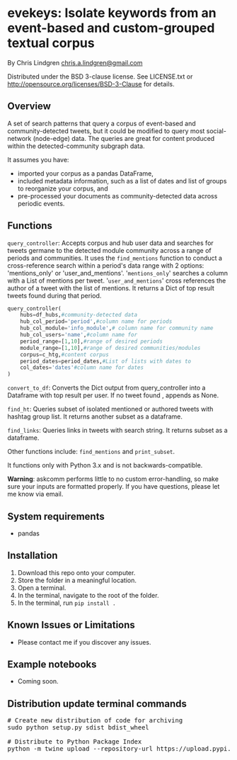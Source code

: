 # evekeys: Isolate keywords from an event-based and custom-grouped textual corpus

By Chris Lindgren <chris.a.lindgren@gmail.com>

Distributed under the BSD 3-clause license. See LICENSE.txt or http://opensource.org/licenses/BSD-3-Clause for details.

## Overview

A set of search patterns that query a corpus of event-based and community-detected tweets, but it could be modified to query most social-network (node-edge) data. The queries are great for content produced within the detected-community subgraph data.

It assumes you have:

- imported your corpus as a pandas DataFrame,
- included metadata information, such as a list of dates and list of groups to reorganize your corpus, and
- pre-processed your documents as community-detected data across periodic events.

## Functions

```query_controller```: Accepts corpus and hub user data and searches for tweets germane to the detected module community across a range of periods and communities. It uses the ```find_mentions``` function to conduct a cross-reference search within a period's data range with 2 options: 'mentions_only' or 'user_and_mentions'. '```mentions_only```' searches a column with a List of mentions per tweet. '```user_and_mentions```' cross references the author  of a tweet with the list of mentions. It returns a Dict of top result tweets found during that period.

```python
query_controller(
    hubs=df_hubs,#community-detected data
    hub_col_period='period',#column name for periods
    hub_col_module='info_module',# column name for community name
    hub_col_users='name',#column name for 
    period_range=[1,10],#range of desired periods
    module_range=[1,10],#range of desired communities/modules
    corpus=c_htg,#content corpus
    period_dates=period_dates,#List of lists with dates to 
    col_dates='dates'#column name for dates
)
```

```convert_to_df```: Converts the Dict output from query_controller into a Dataframe with top result per user. If no tweet found , appends as None.

```find_ht```: Queries subset of isolated mentioned or authored tweets with hashtag group list. It returns another subset as a dataframe.

```find_links```: Queries links in tweets with search string. It returns subset as a dataframe.

Other functions include: ```find_mentions``` and ```print_subset```.

It functions only with Python 3.x and is not backwards-compatible.

**Warning**: askcomm performs little to no custom error-handling, so make sure your inputs are formatted properly. If you have questions, please let me know via email.

## System requirements

* pandas

## Installation

1. Download this repo onto your computer.
2. Store the folder in a meaningful location.
3. Open a terminal.
4. In the terminal, navigate to the root of the folder.
5. In the terminal, run ```pip install .```

## Known Issues or Limitations

- Please contact me if you discover any issues.

## Example notebooks

- Coming soon.

## Distribution update terminal commands

<pre>
# Create new distribution of code for archiving
sudo python setup.py sdist bdist_wheel

# Distribute to Python Package Index
python -m twine upload --repository-url https://upload.pypi.org/legacy/ dist/*
</pre>